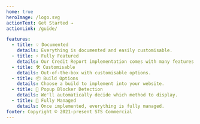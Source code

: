 ```yaml
---
home: true
heroImage: /logo.svg
actionText: Get Started →
actionLink: /guide/

features:
  - title: 💡 Documented
    details: Everything is documented and easily customisable.
  - title: ⚡️ Fully Featured
    details: Our Credit Report implementation comes with many features.
  - title: 🛠️ Customisable
    details: Out-of-the-box with customisable options.
  - title: 📦 Build Options
    details: Choose a build to implement into your website.
  - title: 🔩 Popup Blocker Detection
    details: We'll automatically decide which method to display.
  - title: 🔑 Fully Managed
    details: Once implemented, everything is fully managed.
footer: Copyright © 2021-present STS Commercial
---
```

